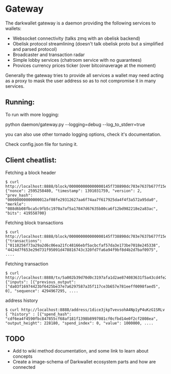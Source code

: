 # Gateway

The darkwallet gateway is a daemon providing the following services to wallets:

 * Websocket connectivity (talks zmq with an obelisk backend)
 * Obelisk protocol streamlining (doesn't talk obelisk proto but a simplified and parsed protocol)
 * Broadcaster and transaction radar
 * Simple lobby services (chatroom service with no guarantees)
 * Provices currency prices ticker (over bitcoinaverage at the moment)

Generally the gateway tries to provide all services a wallet may need acting as a proxy to mask the user address so as to not compromise it in many services.


Running:
-----------

To run with more logging:

python daemon/gateway.py --logging=debug --log_to_stderr=true

you can also use other tornado logging options, check it's documentation.

Check config.json file for tuning it.

Client cheatlist:
-----------

Fetching a block header
```
$ curl http://localhost:8888/block/000000000000000145f738890dc703e7637b677f15e9a49ea2eeca6e6e3c5f51
{"nonce": 2595258480, "timestamp": 1391031759, "version": 2, "prev_hash": "00000000000000012af08fe29312627aa6f74aa7f617925da4f4f3a572a95da0", "merkle": "088d6b08fbca5c9fb5c1970a7af5a17847d67635b80ca6f12bd982218e2a83ac", "bits": 419558700}
```

Fetching block transactions
```
$ curl http://localhost:8888/block/000000000000000145f738890dc703e7637b677f15e9a49ea2eeca6e6e3c5f51/transactions
{"transactions": ["0118256f73a29a2d6c06ea21fc48166ebf5acbcfaf57da3e173be7018e245338", "4424d7f653e29d731f95091d478816743c320fd7fa6a94f9bf8d4b2d7baf0975", ....
```

Fetching transaction 
```
$ curl http://localhost:8888/tx/5a002b39d70d0c3197afa1d2ae874083631f5a43cd4fe2b2cc35347d863f00f7
{"inputs": [{"previous_output": ["da03f16974423bf6425be37e7a6297587a35f117ce3b657e781eeff0098faed5", 0], "sequence": 4294967295, ....
```

address history 

```
$ curl http://localhost:8888/address/1dice3jkpTvevsohA4Np1yP4uKzG1SRLv
{ "history" : [{"spend_hash": "cdf6ea4f4590fbc847855cf68af181f1398b8997081cf0cfbd14e0f2cf2808ea", "output_height": 228180, "spend_index": 0, "value": 1000000, ....
```

TODO
--------------
* Add to wiki method documentation, and some link to learn about concepts
* Create a image-schema of Darkwallet ecosystem parts and how are connected